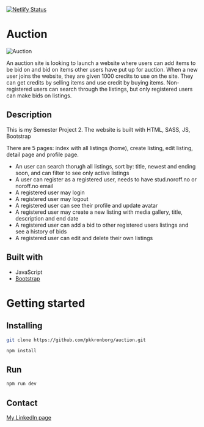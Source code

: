 [![Netlify Status](https://api.netlify.com/api/v1/badges/5043b3df-4758-4e39-974c-e38637c08d39/deploy-status)](https://app.netlify.com/sites/boisterous-madeleine-686f2a/deploys)

# Auction
![Auction](https://github.com/user-attachments/assets/b6f44646-febd-476f-a61c-41da10bcf050)


An auction site is looking to launch a website where users can add items to be bid on and bid on items other users have put up for auction.
When a new user joins the website, they are given 1000 credits to use on the site. They can get credits by selling items and use credit by buying items. Non-registered users can search through the listings, but only registered users can make bids on listings.

## Description
This is my Semester Project 2. The website is built with HTML, SASS, JS, Bootstrap

There are 5 pages: index with all listings (home), create listing, edit listing, detail page and profile page.

* An user can search thorugh all listings, sort by: title, newest and ending soon, and can filter to see only active listings
* A user can register as a registered user, needs to have stud.noroff.no or noroff.no email
* A registered user may login
* A registered user may logout
* A registered user can see their profile and update avatar
* A registered user may create a new listing with media gallery, title, description and end date
* A registered user can add a bid to other registered users listings and see a history of bids
* A registered user can edit and delete their own listings

## Built with

- JavaScript
- [Bootstrap](https://getbootstrap.com)


# Getting started
## Installing 
```bash
git clone https://github.com/pkkronborg/auction.git
```

```
npm install
```

## Run

```bash
npm run dev
```

## Contact

[My LinkedIn page](https://no.linkedin.com/in/per-kristian-kronborg)
